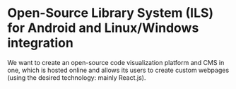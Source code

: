 Open-Source Library System (ILS) for Android and Linux/Windows integration
======

We want to create an open-source code visualization platform and CMS in one, which is hosted online and allows its users to create custom webpages (using the desired technology: mainly React.js).
